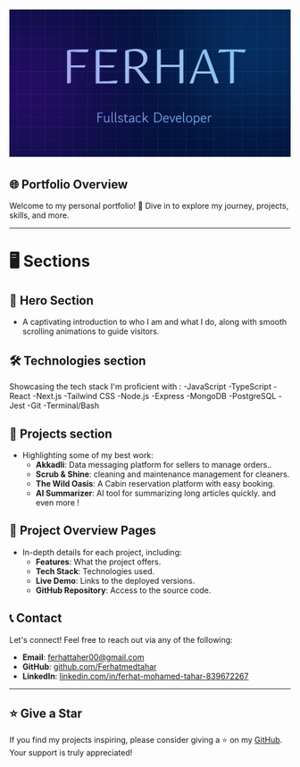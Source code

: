 # ![Ferhat's Portfolio](./public/ogImage.png)

## 🌐 Portfolio Overview

Welcome to my personal portfolio! 🚀 Dive in to explore my journey, projects, skills, and more.

---

# 🖥️ Sections

## 🚀 Hero Section

- A captivating introduction to who I am and what I do, along with smooth scrolling animations to guide visitors.

## 🛠️ Technologies section

Showcasing the tech stack I'm proficient with :
-JavaScript
-TypeScript
-React
-Next.js
-Tailwind CSS
-Node.js
-Express
-MongoDB
-PostgreSQL
-Jest
-Git
-Terminal/Bash

## 💼 Projects section

- Highlighting some of my best work:
  - **Akkadli**: Data messaging platform for sellers to manage orders..
  - **Scrub & Shine**: cleaning and maintenance management for cleaners.
  - **The Wild Oasis**: A Cabin reservation platform with easy booking.
  - **AI Summarizer**: AI tool for summarizing long articles quickly.
    and even more !

## 📄 Project Overview Pages

- In-depth details for each project, including:
  - **Features**: What the project offers.
  - **Tech Stack**: Technologies used.
  - **Live Demo**: Links to the deployed versions.
  - **GitHub Repository**: Access to the source code.

## 📞 Contact

Let's connect! Feel free to reach out via any of the following:

- **Email**: [ferhattaher00@gmail.com](mailto:ferhattaher00@gmail.com)
- **GitHub**: [github.com/Ferhatmedtahar](https://github.com/Ferhatmedtahar)
- **LinkedIn**: [linkedin.com/in/ferhat-mohamed-tahar-839672267](https://www.linkedin.com/in/ferhat-mohamed-tahar-839672267)

---

## ⭐ Give a Star

If you find my projects inspiring, please consider giving a ⭐ on my [GitHub](https://github.com/Ferhatmedtahar). Your support is truly appreciated!
